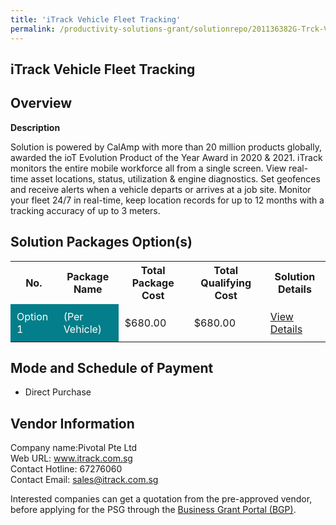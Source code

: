 ```yaml
---
title: 'iTrack Vehicle Fleet Tracking'
permalink: /productivity-solutions-grant/solutionrepo/201136382G-Trck-Vhcl-Flt-Trckng
---
```


## iTrack Vehicle Fleet Tracking

## Overview

**Description**

Solution is powered by CalAmp with more than 20 million products globally, awarded the ioT Evolution Product of the Year Award in 2020 & 2021. iTrack monitors the entire mobile workforce all from a single screen. View real-time asset locations, status, utilization & engine diagnostics. Set geofences and receive alerts when a vehicle departs or arrives at a job site. Monitor your fleet 24/7 in real-time, keep location records for up to 12 months with a tracking accuracy of up to 3 meters.

## Solution Packages Option(s)

<table>
<tr>
<th><b>No.</b></th>
<th><b>Package Name</b></th>
<th><b>Total Package Cost</b></th>
<th><b>Total Qualifying Cost</b></th>
<th><b>Solution Details</b></th>
</tr>
<tr>
<td style='padding: 10px; background-color: #037E8A; color: #FFFFFF;'>Option 1</td>
<td style='padding: 10px; background-color: #037E8A; color: #FFFFFF;'>(Per Vehicle)</td>
<td style='padding: 10px;'>$680.00</td>
<td style='padding: 10px;'>$680.00</td>
<td style='padding: 10px;'><a href='/images/psg/Pivotal_Desensitised_Annex_3.pdf' target='_blank'>View Details</a></td>
</tr>
</table>

## Mode and Schedule of Payment

 - Direct Purchase

## Vendor Information

 Company name:Pivotal Pte Ltd<br>Web URL: www.itrack.com.sg <br>Contact Hotline: 67276060 <br>Contact Email: sales@itrack.com.sg 

Interested companies can get a quotation from the pre-approved vendor, before applying for the PSG through the <a href='https://www.businessgrants.gov.sg/' target='_blank' rel='noopener'>Business Grant Portal (BGP)</a>.

<script src="/jquery/resize-tables.js"></script>
